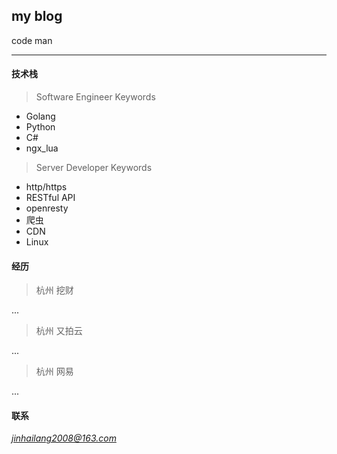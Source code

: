 ## my blog

code man

-------------

#### 技术栈

> Software Engineer Keywords

  - Golang
  - Python
  - C#
  - ngx_lua

> Server Developer Keywords
  
  - http/https
  - RESTful API
  - openresty
  - 爬虫
  - CDN
  - Linux
  
#### 经历

> 杭州 挖财

...

> 杭州 又拍云

...

> 杭州 网易

...

#### 联系
*jinhailang2008@163.com*
